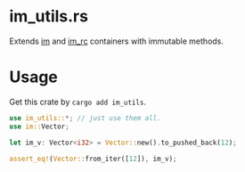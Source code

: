 # im_utils.rs

Extends [im](https://docs.rs/im/latest/im) and [im_rc](https://crates.io/crates/im-rc) containers with immutable methods.

# Usage

Get this crate by `cargo add im_utils`.

```rs
use im_utils::*; // just use them all.
use im::Vector;

let im_v: Vector<i32> = Vector::new().to_pushed_back(12);

assert_eq!(Vector::from_iter([12]), im_v);
```